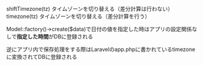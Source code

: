
shiftTimezone(tz) タイムゾーンを切り替える（差分計算は行わない）  
timezone(tz) タイムゾーンを切り替える（差分計算を行う）

Model::factory()->create($data)で日付の値を指定した時はアプリの設定関係なしで**指定した時間**がDBに登録される

逆にアプリ内で保存処理をする際はLaravelのapp.phpに書かれているtimezoneに変換されてDBに登録される